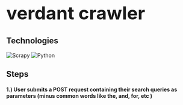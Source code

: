 <h1 style="font-size: 48px">verdant crawler</h1>


## Technologies
![Scrapy](https://img.shields.io/badge/Scrapy-60A839?style=for-the-badge&logo=python&logoColor=white)
![Python](https://img.shields.io/badge/Python-3776AB?style=for-the-badge&logo=python&logoColor=white)


## Steps

<h4>1.) User submits a POST request containing their search queries as parameters (minus common words like the, and, for, etc ) </h4>
